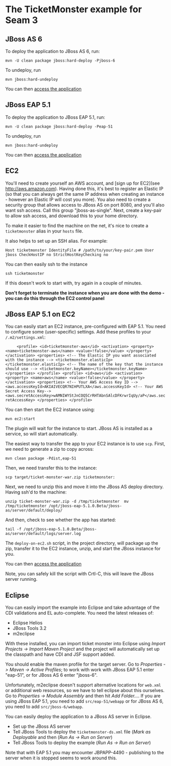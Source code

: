 The TicketMonster example for Seam 3
====================================

JBoss AS 6
----------

To deploy the application to JBoss AS 6, run:

  `mvn -U clean package jboss:hard-deploy -Pjboss-6`

To undeploy, run

  `mvn jboss:hard-undeploy`
  
You can then [access the application](http://localhost:8080/ticket-monster/)


JBoss EAP 5.1
-------------

To deploy the application to JBoss EAP 5.1, run:

  `mvn -U clean package jboss:hard-deploy -Peap-51`

To undeploy, run

  `mvn jboss:hard-undeploy`
  
You can then [access the application](http://localhost:8080/ticket-monster/)

  
EC2
---

You'll need to create yourself an AWS account, and [sign up for EC2](see http://aws.amazon.com).
Having done this, it's best to register an Elastic IP (so that you can always get the same
IP address when creating an instance - however an Elastic IP will cost you more). You also need
to create a security group that allows access to JBoss AS on port 8080, and you'll also want ssh
access. Call this group "jboss-as-single". Next, create a key-pair to allow ssh access, and 
download this to your home directory.

To make it easier to find the machine on the net, it's nice to create a `ticketmonster` alias 
in your `hosts` file.

It also helps to set up an SSH alias. For example:

`Host ticketmonster
   IdentityFile # /path/to/your/key-pair.pem
   User jboss
   CheckHostIP no
   StrictHostKeyChecking no`
   
You can then easily ssh to the instance 

  `ssh ticketmonster`

If this doesn't work to start with, try again in a couple of minutes.

**Don't forget to terminate the instance when you are done with the demo - you can do this through
the EC2 control panel**


JBoss EAP 5.1 on EC2
--------------------

You can easily start an EC2 instance, pre-configured with EAP 5.1. You need to configure some
(user-specific) settings. Add these profiles to your `/.m2/settings.xml`:

`      <profile>
         <id>ticketmonster-aws</id>
         <activation>
            <property>
               <name>ticketmonster-aws</name>
               <value>!false</value>
            </property>
         </activation>
         <properties>
            <!-- The Elastic IP you want associated with the instance -->
            <ticketmonster.elasticIp></ticketmonster.elasticIp>
            <!-- The name of the key that the instance should use -->
            <ticketmonster.keyName></ticketmonster.keyName>
         </properties>
      </profile>
      <profile>
         <id>aws</id>
         <activation>
            <property>
               <name>aws</name>
               <value>!false</value>
            </property>
         </activation>
         <properties>
            <!-- Your AWS Access Key ID -->
            <aws.accessKeyId>AKIAIVECQR7NIHPUTLXA</aws.accessKeyId>
            <!-- Your AWS Secret Access Key-->
            <aws.secretAccessKey>wAMNIWYStJnCOQ5CrRHTAbnSAlcDFKrwrIqUy/aP</aws.secretAccessKey>
         </properties>
      </profile>
`
  
You can then start the EC2 instance using:

  `mvn ec2:start`
  
The plugin will wait for the instance to start. JBoss AS is installed as a service, so will start
automatically.

The easiest way to transfer the app to your EC2 instance is to use `scp`. First, we need to generate
a zip to copy across:

  `mvn clean package -Pdist,eap-51`

Then, we need transfer this to the instance:

  `scp target/ticket-monster-war.zip ticketmonster:`
  
Next, we need to unzip this and move it into the JBoss AS deploy directory. Having ssh'd to the 
machine:

  `unzip ticket-monster-war.zip -d /tmp/ticketmonster 
   mv /tmp/ticketmonster /opt/jboss-eap-5.1.0.Beta/jboss-as/server/default/deploy/`
  
And then, check to see whether the app has started:

  `tail -f /opt/jboss-eap-5.1.0.Beta/jboss-as/server/default/logs/server.log`
  
The `deploy-on-ec2.sh` script, in the project directory, will package up the zip, transfer it to
the EC2 instance, unzip, and start the JBoss instance for you.

You can then [access the application](http://ticket:8080/ticket-monster/)

Note, you can safely kill the script with Crtl-C, this will leave the JBoss server running.

Eclipse
-------

You can easily import the example into Eclipse and take advantage of the CDI validations
and EL auto-complete. You need the latest releases of:

* Eclipse Helios
* JBoss Tools 3.2
* m2eclipse

With these installed, you can import ticket monster into Eclipse using 
_Import Projects -> Import Maven Project_ and the project will automatically set up the
classpath and have CDI and JSF support added.

You should enable the maven profile for the target server. Go to _Properties -> Maven -> Active Profiles_;
to work with work with JBoss EAP 5.1 enter "eap-51", or for JBoss AS 6 enter "jboss-6".

Unfortunately, m2eclipse doesn't support alternative locations for `web.xml` or additional web
resources, so we have to tell eclipse about this ourselves. Go to  _Properties -> Module Assembly_
and then hit _Add Folder..._. If you are using JBoss EAP 5.1, you need to add `src/eap-51/webapp`
or for JBoss AS 6, you need to add `src/jboss-6/webapp`.

You can easily deploy the application to a JBoss AS server in Eclipse.

* Set up the JBoss AS server
* Tell JBoss Tools to deploy the `ticketmonster-ds.xml` file (_Mark as Deployable_ and then 
  (_Run As -> Run on Server_)
* Tell JBoss Tools to deploy the example (_Run As -> Run on Server_)

Note that with EAP 5.1 you may encounter JBPAPP-4490 - publishing to the server when it is stopped seems
to work around this.
